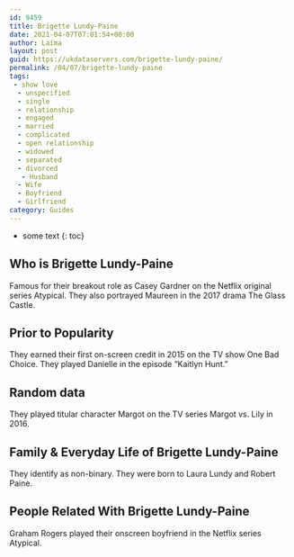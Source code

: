 ```yaml
---
id: 9459
title: Brigette Lundy-Paine
date: 2021-04-07T07:01:54+00:00
author: Laima
layout: post
guid: https://ukdataservers.com/brigette-lundy-paine/
permalink: /04/07/brigette-lundy-paine
tags:
 - show love
  - unspecified
  - single
  - relationship
  - engaged
  - married
  - complicated
  - open relationship
  - widowed
  - separated
  - divorced
   - Husband
  - Wife
  - Boyfriend
  - Girlfriend
category: Guides
---
```


* some text
{: toc}


## Who is Brigette Lundy-Paine
                  
                  
                  
Famous for their breakout role as Casey Gardner on the Netflix original series Atypical. They also portrayed Maureen in the 2017 drama The Glass Castle. 
                  
              
            
              
            
                
                
                
## Prior to Popularity
                  
                  
                  
They earned their first on-screen credit in 2015 on the TV show One Bad Choice. They played Danielle in the episode &#8220;Kaitlyn Hunt.&#8221; 
                  
              
            
              
            
                
                
                
## Random data
                  
                  
                  
They played titular character Margot on the TV series Margot vs. Lily in 2016. 
                  
              
            
              
            
                
                
                
## Family & Everyday Life of Brigette Lundy-Paine
                  
                  
                  
They identify as non-binary. They were born to Laura Lundy and Robert Paine. 
                  
              
            
              
            
                
                
                
## People Related With Brigette Lundy-Paine
                  
                  
                  
Graham Rogers played their onscreen boyfriend in the Netflix series Atypical. 
                  
              
            
              
            
                
              
            
              
              
            
            
              
            
          
          
          